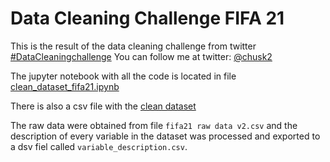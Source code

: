 # Data Cleaning Challenge FIFA 21

This is the result of the data cleaning challenge from twitter 
[#DataCleaningchallenge](https://twitter.com/hashtag/DataCleaningchallenge?src=hashtag_click)
You can follow me at twitter: [@chusk2](https://twitter.com/chusk2)

The jupyter notebook with all the code is located in file 
[clean_dataset_fifa21.ipynb](https://github.com/chusk2/data_cleaning_challenge_fifa21/blob/ffd2ce9ca9d7da8edf3d2a60c234480a67b96f4f/clean_dataset_fifa21.ipynb)

There is also a csv file with the 
[clean dataset](https://github.com/chusk2/data_cleaning_challenge_fifa21/blob/ffd2ce9ca9d7da8edf3d2a60c234480a67b96f4f/clean_dataset_fifa21.csv)

The raw data were obtained from file `fifa21 raw data v2.csv` and the description of every variable in the dataset was processed and exported to a dsv fiel called `variable_description.csv`. 
